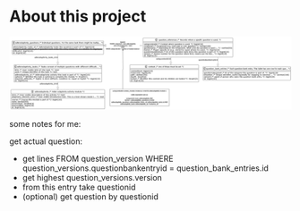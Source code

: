 # About this project

![database diagram](db_diagram.png)

some notes for me:

get actual question: 
- get lines FROM question_version WHERE question_versions.questionbankentryid = question_bank_entries.id
- get highest question_versions.version
- from this entry take questionid
- (optional) get question by questionid

 
